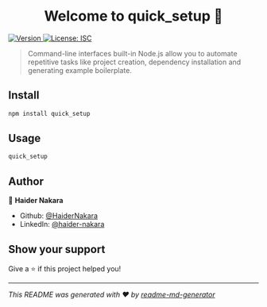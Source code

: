 <h1 align="center">Welcome to quick_setup 👋</h1>
<p>
  <a href="https://www.npmjs.com/package/quick_setup" target="_blank">
    <img alt="Version" src="https://img.shields.io/npm/v/quick_setup.svg">
  </a>
  <a href="#" target="_blank">
    <img alt="License: ISC" src="https://img.shields.io/badge/License-ISC-yellow.svg" />
  </a>
</p>

> Command-line interfaces built-in Node.js allow you to automate repetitive tasks like project creation, dependency installation and generating example boilerplate.

## Install

```sh
npm install quick_setup
```

## Usage

```sh
quick_setup
```

## Author

👤 **Haider Nakara**

* Github: [@HaiderNakara](https://github.com/HaiderNakara)
* LinkedIn: [@haider-nakara](https://www.linkedin.com/in/haider-nakara-9b21131b3/)

## Show your support

Give a ⭐️ if this project helped you!

***
_This README was generated with ❤️ by [readme-md-generator](https://github.com/kefranabg/readme-md-generator)_